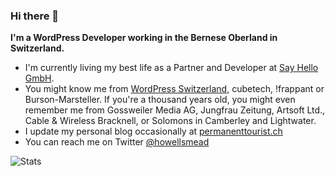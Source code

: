 ### Hi there 👋

**I'm a WordPress Developer working in the Bernese Oberland in Switzerland.**

- I'm currently living my best life as a Partner and Developer at [Say Hello GmbH](https://sayhello.ch/).
- You might know me from [WordPress Switzerland](https://github.com/wpswitzerland), cubetech, !frappant or Burson-Marsteller. If you're a thousand years old, you might even remember me from Gossweiler Media AG, Jungfrau Zeitung, Artsoft Ltd., Cable & Wireless Bracknell, or Solomons in Camberley and Lightwater.
- I update my personal blog occasionally at [permanenttourist.ch](https://permanenttourist.ch)
- You can reach me on Twitter [@howellsmead](https://twitter.com/howellsmead)

![Stats](https://github-readme-stats.vercel.app/api?username=markhowellsmead&show_icons=true&theme=graywhite)
